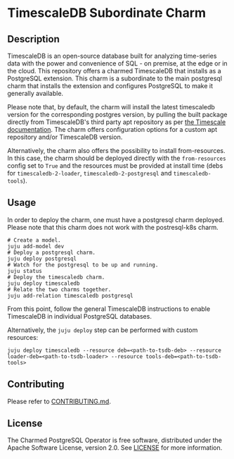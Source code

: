 # TimescaleDB Subordinate Charm

## Description

TimescaleDB is an open-source database built for analyzing time-series data with the power and
convenience of SQL - on premise, at the edge or in the cloud. This repository offers a charmed
TimescaleDB that installs as a PostgreSQL extension. This charm is a subordinate to the main
postgresql charm that installs the extension and configures PostgreSQL to make it generally
available.

Please note that, by default, the charm will install the latest timescaledb version for the
corresponding postgres version, by pulling the built package directly from TimescaleDB's third
party apt repository as per [the Timescale documentation](https://docs.timescale.com/install/latest/self-hosted/installation-linux/).
The charm offers configuration options for a custom apt repository and/or TimescaleDB version.

Alternatively, the charm also offers the possibility to install from-resources. In this case, the
charm should be deployed directly with the `from-resources` config set to `True` and the resources
must be provided at install time (debs for `timescaledb-2-loader`, `timescaledb-2-postgresql` and
`timescaledb-tools`).

## Usage
In order to deploy the charm, one must have a postgresql charm deployed. Please note that this
charm does not work with the postresql-k8s charm.

```
# Create a model.
juju add-model dev
# Deploy a postgresql charm.
juju deploy postgresql
# Watch for the postgresql to be up and running.
juju status
# Deploy the timescaledb charm.
juju deploy timescaledb
# Relate the two charms together.
juju add-relation timescaledb postgresql
```

From this point, follow the general TimescaleDB instructions to enable TimescaleDB in individual
PostgreSQL databases.

Alternatively, the `juju deploy` step can be performed with custom resources:
```
juju deploy timescaledb --resource deb=<path-to-tsdb-deb> --resource loader-deb=<path-to-tsdb-loader> --resource tools-deb=<path-to-tsdb-tools>
```

## Contributing
Please refer to [CONTRIBUTING.md](CONTRIBUTING.md).

## License
The Charmed PostgreSQL Operator is free software, distributed under the Apache Software License,
version 2.0. See [LICENSE](LICENSE) for more information.
